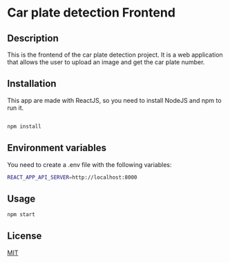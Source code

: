 # Car plate detection Frontend

## Description

This is the frontend of the car plate detection project. It is a web application that allows the user to upload an image and get the car plate number.

## Installation

This app are made with ReactJS, so you need to install NodeJS and npm to run it.

```bash

npm install

```

## Environment variables

You need to create a .env file with the following variables:

```bash
REACT_APP_API_SERVER=http://localhost:8000
```

## Usage

```bash
npm start
```

## License

[MIT](https://choosealicense.com/licenses/mit/)
